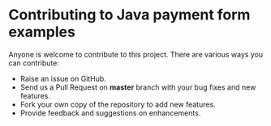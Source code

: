 # Contributing to Java payment form examples

Anyone is welcome to contribute to this project. There are various ways you can contribute:

- Raise an issue on GitHub.
- Send us a Pull Request on **master** branch with your bug fixes and new features.
- Fork your own copy of the repository to add new features.
- Provide feedback and suggestions on enhancements.